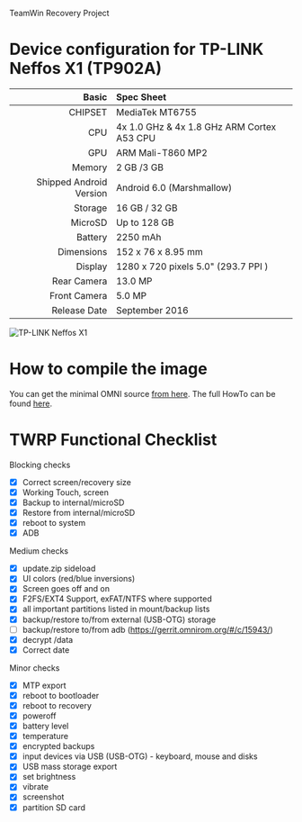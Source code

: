 TeamWin Recovery Project

Device configuration for TP-LINK Neffos X1 (TP902A)
=====================================

Basic   | Spec Sheet
-------:|:-------------------------
CHIPSET | MediaTek MT6755
CPU     | 4x 1.0 GHz & 4x 1.8 GHz ARM Cortex A53 CPU
GPU     | ARM Mali-T860 MP2
Memory  | 2 GB /3 GB
Shipped Android Version | Android 6.0 (Marshmallow)
Storage | 16 GB / 32 GB
MicroSD | Up to 128 GB
Battery | 2250 mAh
Dimensions | 152 x 76 x 8.95 mm
Display | 1280 x 720 pixels 5.0" (293.7 PPI )
Rear Camera  | 13.0 MP
Front Camera | 5.0 MP
Release Date | September 2016

![TP-LINK Neffos X1](http://www.neffos.com/res/upfile/product/20160901112338.png "TP-LINK Neffos X1")

How to compile the image
=====================================
You can get the minimal OMNI source [from here](https://github.com/minimal-manifest-twrp/platform_manifest_twrp_omni).
The full HowTo can be found [here](https://forum.xda-developers.com/showthread.php?t=1943625).

TWRP Functional Checklist
=====================================

Blocking checks
- [x] Correct screen/recovery size
- [x] Working Touch, screen
- [x] Backup to internal/microSD
- [x] Restore from internal/microSD
- [x] reboot to system
- [x] ADB

Medium checks
- [x] update.zip sideload
- [x] UI colors (red/blue inversions)
- [x] Screen goes off and on
- [x] F2FS/EXT4 Support, exFAT/NTFS where supported
- [x] all important partitions listed in mount/backup lists
- [x] backup/restore to/from external (USB-OTG) storage
- [ ] backup/restore to/from adb (https://gerrit.omnirom.org/#/c/15943/)
- [x] decrypt /data
- [x] Correct date

Minor checks
- [x] MTP export
- [x] reboot to bootloader
- [x] reboot to recovery
- [x] poweroff
- [x] battery level
- [x] temperature
- [x] encrypted backups
- [x] input devices via USB (USB-OTG) - keyboard, mouse and disks
- [x] USB mass storage export
- [x] set brightness
- [x] vibrate
- [x] screenshot
- [x] partition SD card
